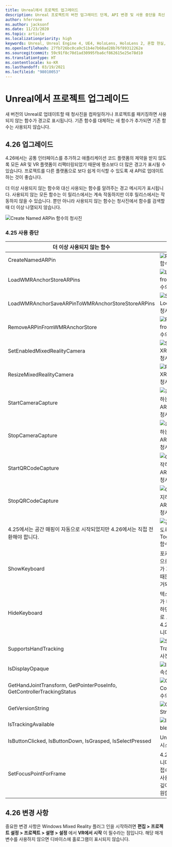 ```yaml
---
title: Unreal에서 프로젝트 업그레이드
description: Unreal 프로젝트의 버전 업그레이드 단계, API 변경 및 사용 중단을 최신 상태로 유지하세요.
author: hferrone
ms.author: jacksonf
ms.date: 11/23/2020
ms.topic: article
ms.localizationpriority: high
keywords: Unreal, Unreal Engine 4, UE4, HoloLens, HoloLens 2, 혼합 현실, 개발, 설명서, 가이드, 기능, 혼합 현실 헤드셋, windows mixed reality 헤드셋, 가상 현실 헤드셋, 이식, 업그레이드
ms.openlocfilehash: 27fb726bc0ca9c51b4e7b68ad28b76f89312262e
ms.sourcegitcommit: 59c91f8c70d1ad30995fba6cf862615e25e78d10
ms.translationtype: HT
ms.contentlocale: ko-KR
ms.lasthandoff: 03/19/2021
ms.locfileid: "98010053"
---
```

# <a name="upgrading-projects-in-unreal"></a>Unreal에서 프로젝트 업그레이드

새 버전의 Unreal로 업데이트할 때 청사진을 컴파일하거나 프로젝트를 패키징하면 사용되지 않는 함수가 경고로 표시됩니다.  기존 함수를 대체하는 새 함수가 추가되면 기존 함수는 사용되지 않습니다. 

## <a name="426-upgrades"></a>4.26 업그레이드
 
4\.26에서는 공통 인터페이스를 추가하고 애플리케이션 코드 플랫폼의 제약을 받지 않도록 모든 AR 및 VR 플랫폼이 리팩터링되었기 때문에 평소보다 더 많은 경고가 표시될 수 있습니다.  프로젝트를 다른 플랫폼으로 보다 쉽게 이식할 수 있도록 새 API로 업데이트하는 것이 좋습니다.

더 이상 사용되지 않는 함수와 대신 사용되는 함수를 알려주는 경고 메시지가 표시됩니다.  사용되지 않는 모든 함수는 이 릴리스에서는 계속 작동하지만 이후 릴리스에서는 작동하지 않을 수 있습니다.  뿐만 아니라 사용되지 않는 함수는 청사진에서 함수를 검색할 때 더 이상 나열되지 않습니다.

![Create Named ARPin 함수의 청사진](images/unreal-porting-img-01.png)

### <a name="425-deprecations"></a>4.25 사용 중단

| 더 이상 사용되지 않는 함수 | 새 함수 |
| --- | --- |
| CreateNamedARPin | ![Pin Component 함수의 청사진](images/unreal-porting-img-02.png) |
| LoadWMRAnchorStoreARPins | ![Load ARPins from Local Store 함수의 청사진](images/unreal-porting-img-03.png) |
| LoadWMRAnchorSaveARPinToWMRAnchorStoreStoreARPins | ![Save ARPin to Local Store 함수의 청사진](images/unreal-porting-img-04.png) |
| RemoveARPinFromWMRAnchorStore | ![Remove ARPin from Local Store 함수의 청사진](images/unreal-porting-img-05.png) |
| SetEnabledMixedRealityCamera | ![Set Enabled XRCamera 함수의 청사진](images/unreal-porting-img-06.png) |
| ResizeMixedRealityCamera | ![Resize XRCamera 함수의 청사진](images/unreal-porting-img-07.png) |
| StartCameraCapture | ![카메라 캡처를 시작하는 Toggle ARCapture 함수의 청사진](images/unreal-porting-img-08.png) |
| StopCameraCapture | ![카메라 캡처를 중지하는 Toggle ARCapture 함수의 청사진](images/unreal-porting-img-09.png) |
| StartQRCodeCapture | ![QR 코드 캡처를 시작하는 Toggle ARCapture 함수의 청사진](images/unreal-porting-img-10.png) |
| StopQRCodeCapture | ![QR 코드 캡처를 중지하는 Toggle ARCapture 함수의 청사진](images/unreal-porting-img-11.png) |
| 4\.25에서는 공간 매핑이 자동으로 시작되었지만 4.26에서는 직접 전환해야 합니다. | ![공간 매핑을 사용하도록 설정하는 Toggle ARCapture 함수의 청사진](images/unreal-porting-img-12.png) |
| ShowKeyboard | 포커스가 텍스트 위젯으로 이동하면 키보드가 자동으로 표시되기 때문에 4.26에서 제거되었습니다. |
| HideKeyboard | 텍스트 위젯의 포커스가 다른 곳으로 이동하면 키보드가 자동으로 표시되기 때문에 4.26에서 제거되었습니다. |
| SupportsHandTracking | ![Supports Hand Tracking 속성의 청사진](images/unreal-porting-img-13.png) |
| IsDisplayOpaque | ![IsDisplayOpaque 속성의 청사진](images/unreal-porting-img-14.png) |
| GetHandJointTransform, GetPointerPoseInfo, GetControllerTrackingStatus | ![Get Motion Controller Data 함수의 청사진](images/unreal-porting-img-15.png) |
| GetVersionString | ![Get Version String 함수의 청사진](images/unreal-porting-img-16.png) |
| IsTrackingAvailable | ![IsTrackingAvailable 속성의 청사진](images/unreal-porting-img-17.png) |
| IsButtonClicked, IsButtonDown, IsGrasped, IsSelectPressed | Unreal의 입력 작업 시스템을 사용합니다. |
| SetFocusPointForFrame | 4.26에서 제거되었습니다.  이전에는 원격 접속 시 리프로젝션에 사용되었지만, 지금은 깊이 리프로젝션을 지원합니다. |

## <a name="426-changes"></a>4.26 변경 사항

중요한 변경 사항은 Windows Mixed Reality 플러그 인을 시작하려면 **편집 > 프로젝트 설정 > 프로젝트 > 설명 > 설정** 에서 **VR에서 시작** 이 필수라는 점입니다. 해당 매개 변수를 사용하지 않으면 디바이스에 홀로그램이 표시되지 않습니다.
